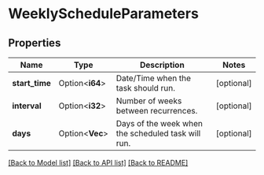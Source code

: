 # WeeklyScheduleParameters

## Properties

Name | Type | Description | Notes
------------ | ------------- | ------------- | -------------
**start_time** | Option<**i64**> | Date/Time when the task should run. | [optional]
**interval** | Option<**i32**> | Number of weeks between recurrences. | [optional]
**days** | Option<**Vec<String>**> | Days of the week when the scheduled task will run. | [optional]

[[Back to Model list]](../README.md#documentation-for-models) [[Back to API list]](../README.md#documentation-for-api-endpoints) [[Back to README]](../README.md)


